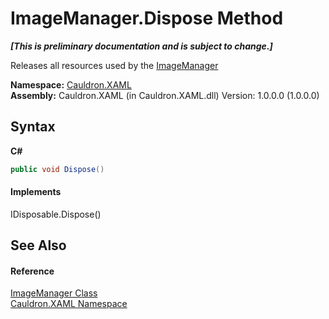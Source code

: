 # ImageManager.Dispose Method 
 _**\[This is preliminary documentation and is subject to change.\]**_

Releases all resources used by the <a href="T_Cauldron_XAML_ImageManager">ImageManager</a>

**Namespace:**&nbsp;<a href="N_Cauldron_XAML">Cauldron.XAML</a><br />**Assembly:**&nbsp;Cauldron.XAML (in Cauldron.XAML.dll) Version: 1.0.0.0 (1.0.0.0)

## Syntax

**C#**<br />
``` C#
public void Dispose()
```


#### Implements
IDisposable.Dispose()<br />

## See Also


#### Reference
<a href="T_Cauldron_XAML_ImageManager">ImageManager Class</a><br /><a href="N_Cauldron_XAML">Cauldron.XAML Namespace</a><br />